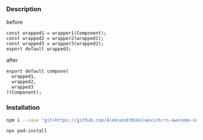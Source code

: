 ### Description

before

    const wrapped1 = wrapper1(Component);
    const wrapped2 = wrapper2(wrapped1);
    const wrapped3 = wrapper3(wrapped2);
    export default wrapped3;

after

    export default compose(
      wrapped1,
      wrapped2,
      wrapped3
    )(Component);

### Installation

```sh
npm i --save "git+https://github.com/AleksandrNikolaevich/rn-awesome-notifications.git"
```


```sh
npx pod-install
```